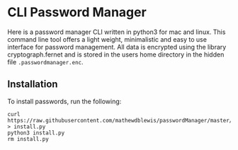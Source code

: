 CLI Password Manager
====================

Here is a password manager CLI written in python3 for mac and linux.
This command line tool offers a light weight, minimalistic
and easy to use interface for password management.
All data is encrypted using the library cryptograph.fernet and is stored
in the users home directory in the hidden file `.passwordmanager.enc`.


Installation
--------------------
To install passwords, run the following:

    curl https://raw.githubusercontent.com/mathewdblewis/passwordManager/master/install.py > install.py
    python3 install.py
    rm install.py
    


